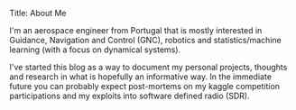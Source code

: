 Title: About Me

I'm an aerospace engineer from Portugal that is mostly interested in Guidance, Navigation and Control (GNC), robotics and statistics/machine learning (with a focus on dynamical systems).

I've started this blog as a way to document my personal projects, thoughts and research in what is hopefully an informative way. In the immediate future you can probably expect post-mortems on my kaggle competition participations and my exploits into software defined radio (SDR).
